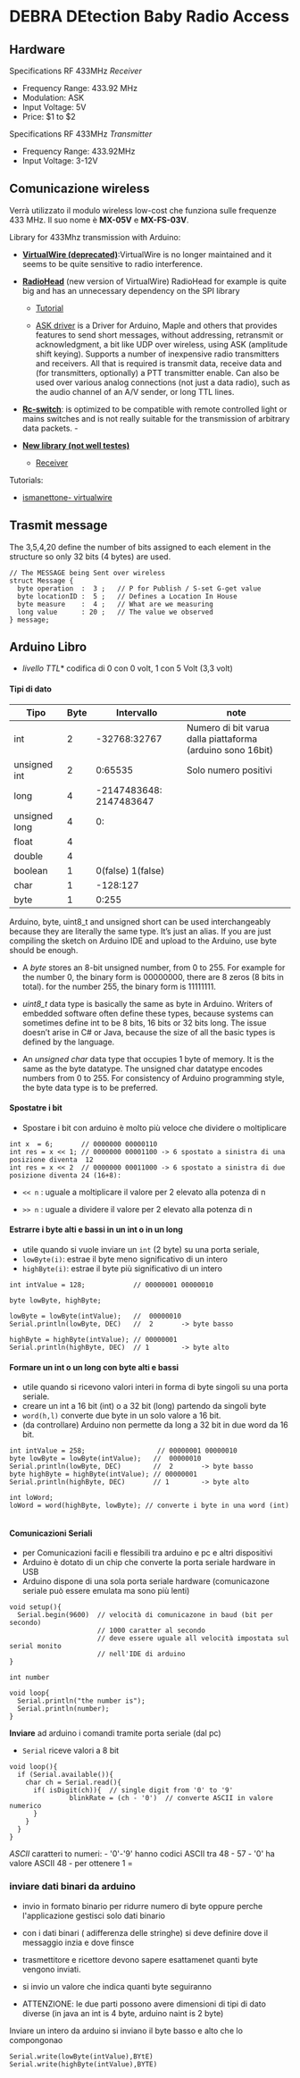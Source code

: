 # DEBRA DEtection Baby Radio Access

## Hardware
Specifications RF 433MHz *Receiver*

- Frequency Range: 433.92 MHz
- Modulation: ASK
- Input Voltage: 5V
- Price: $1 to $2

Specifications RF 433MHz *Transmitter*
- Frequency Range: 433.92MHz
- Input Voltage: 3-12V


## Comunicazione wireless
Verrà utilizzato il modulo wireless low-cost che funziona sulle frequenze 433 MHz. Il suo nome è **MX-05V** e **MX-FS-03V**.


Library for 433Mhz transmission with Arduino:
- [**VirtualWire  (deprecated)**](http://www.airspayce.com/mikem/arduino/VirtualWire/):VirtualWire is no longer maintained and it seems to be quite sensitive to radio interference.
-  [**RadioHead**](http://www.airspayce.com/mikem/arduino/RadioHead/) (new version of VirtualWire) RadioHead for example is quite big and has an unnecessary dependency on the SPI library

    - [Tutorial](http://randomnerdtutorials.com/rf-433mhz-transmitter-receiver-module-with-arduino/)

    - [ASK driver](http://www.airspayce.com/mikem/arduino/RadioHead/classRH__ASK.html) is a Driver for Arduino, Maple and others that provides features to send short messages, without addressing, retransmit or acknowledgment, a bit like UDP over wireless, using ASK (amplitude shift keying). Supports a number of inexpensive radio transmitters and receivers. All that is required is transmit data, receive data and (for transmitters, optionally) a PTT transmitter enable. Can also be used over various analog connections (not just a data radio), such as the audio channel of an A/V sender, or long TTL lines.
- [**Rc-switch**](https://github.com/sui77/rc-switch):  is optimized to be compatible with remote controlled light or mains switches and is not really suitable for the transmission of arbitrary data packets.
    -[](https://sites.google.com/site/summerfuelrobots/arduino-sensor-tutorials/rf-wireless-transmitter-receiver-module-433mhz-for-arduino)
- [**New library (not well testes)**](https://andreasrohner.at/posts/Electronics/New-Arduino-library-for-433-Mhz-AM-Radio-Modules/)
  - [Receiver](https://github.com/zeitgeist87/RFReceiver)

Tutorials:
- [ismanettone- virtualwire](http://ismanettoneblog.altervista.org/blog/lezione-12-comunicazioni-wireless-low-cost-arduino/?doing_wp_cron=1493236840.0937430858612060546875)


## Trasmit message

 The 3,5,4,20 define the number of bits assigned to each element in the structure so only 32 bits (4 bytes) are used.
```
// The MESSAGE being Sent over wireless
struct Message {
  byte operation  :  3 ;   // P for Publish / S-set G-get value
  byte locationID :  5 ;   // Defines a Location In House
  byte measure    :  4 ;   // What are we measuring
  long value      : 20 ;   // The value we observed
} message;
```

## Arduino Libro
- *livello TTL** codifica di 0 con 0 volt, 1 con  5 Volt (3,3 volt)

#### Tipi di dato

| Tipo          	| Byte 	| Intervallo              	| note                                                       	|
|---------------	|------	|-------------------------	|------------------------------------------------------------	|
| int           	| 2    	| -32768:32767            	| Numero di bit varua dalla piattaforma (arduino sono 16bit) 	|
| unsigned int  	| 2    	| 0:65535                 	| Solo numero positivi                                       	|
| long          	| 4    	| -2147483648: 2147483647 	|                                                            	|
| unsigned long 	| 4    	| 0:                      	|                                                            	|
| float         	| 4    	|                         	|                                                            	|
| double        	| 4    	|                         	|                                                            	|
| boolean       	| 1    	| 0(false) 1(false)       	|                                                            	|
| char          	| 1    	| -128:127                	|                                                            	|
| byte          	| 1    	| 0:255                   	|                                                            	|


Arduino, byte, uint8_t and unsigned short can be used interchangeably because they are literally the same type.  It’s just an alias. If you are just compiling the sketch on Arduino IDE and upload to the Arduino, use byte should be enough.


- A *byte* stores an 8-bit unsigned number, from 0 to 255. For example for the number 0, the binary form is 00000000, there are 8 zeros (8 bits in total). for the number 255, the binary form is 11111111.

- *uint8_t* data type is basically the same as byte in Arduino. Writers of embedded software often define these types, because systems can sometimes define int to be 8 bits, 16 bits or 32 bits long. The issue doesn’t arise in C# or Java, because the size of all the basic types is defined by the language.

- An *unsigned char* data type that occupies 1 byte of memory. It is the same as the byte datatype. The unsigned char datatype encodes numbers from 0 to 255. For consistency of Arduino programming style, the byte data type is to be preferred.



#### Spostatre i bit
- Spostare i bit con arduino è molto più veloce che dividere o moltiplicare

```
int x  = 6;       // 0000000 00000110
int res = x << 1; // 0000000 00001100 -> 6 spostato a sinistra di una posizione diventa  12   
int res = x << 2  // 0000000 00011000 -> 6 spostato a sinistra di due posizione diventa 24 (16+8):
```

- `<< n` :  uguale a moltiplicare il valore per 2 elevato alla potenza di n

- `>> n` :  uguale a dividere il valore per 2 elevato alla potenza di n

#### Estrarre  i byte alti e bassi in un int o in un long
- utile quando si vuole inviare un `int` (2 byte) su una porta seriale,
- `lowByte(i)`:  estrae il byte meno significativo di un intero
- `highByte(i)`: estrae il byte più significativo di un intero

```
int intValue = 128;            // 00000001 00000010

byte lowByte, highByte;

lowByte = lowByte(intValue);   //  00000010
Serial.println(lowByte, DEC)   //  2       -> byte basso

highByte = highByte(intValue); // 00000001
Serial.println(highByte, DEC)  // 1        -> byte alto

```

#### Formare un int o un long con byte alti e bassi
- utile quando si ricevono valori interi in forma di byte singoli su una porta seriale.
- creare un int a 16 bit (int) o a 32 bit (long) partendo da singoli byte
- `word(h,l)` converte due byte in un solo valore a 16 bit.
- (da controllare) Arduino non permette da long a 32 bit in due word da 16 bit.

```
int intValue = 258;                  // 00000001 00000010
byte lowByte = lowByte(intValue);   //  00000010
Serial.println(lowByte, DEC)        //  2       -> byte basso
byte highByte = highByte(intValue); // 00000001
Serial.println(highByte, DEC)       // 1        -> byte alto

int loWord;
loWord = word(highByte, lowByte); // converte i byte in una word (int)


```

#### Comunicazioni Seriali
- per Comunicazioni facili e flessibili tra arduino e pc e altri dispositivi
- Arduino è dotato di un chip che converte la porta seriale hardware in USB
- Arduino dispone di una sola porta seriale hardware (comunicazone seriale può essere emulata ma sono più lenti)


```
void setup(){
  Serial.begin(9600)  // velocità di comunicazone in baud (bit per secondo)
                      // 1000 caratter al secondo
                      // deve essere uguale all velocità impostata sul serial monito
                      // nell'IDE di arduino
}

int number

void loop{
  Serial.println("the number is");
  Serial.println(number);
}
```

**Inviare** ad arduino i comandi tramite porta seriale (dal pc)

- `Serial` riceve valori a 8 bit

```
void loop(){
  if (Serial.available()){
    char ch = Serial.read(){
      if( isDigit(ch)){  // single digit from '0' to '9'
               blinkRate = (ch - '0')  // converte ASCII in valore numerico
      }
    }
  }
}

```


*ASCII* caratteri to numeri:
      - '0'-'9' hanno codici ASCII tra 48 - 57
      - '0' ha valore ASCII 48
      - per ottenere 1 =
### inviare dati binari da arduino
- invio in formato binario per ridurre numero di byte oppure perche l'applicazione gestisci solo dati binario
- con i dati binari ( adifferenza delle stringhe) si deve definire dove il messaggio inzia e dove finsce

- trasmettitore e ricettore devono sapere esattamenet quanti byte vengono inviati.
- si invio un valore che indica quanti byte seguiranno
- ATTENZIONE: le due parti possono avere dimensioni di tipi di dato diverse (in java an int is 4 byte, arduino naint is 2 byte)

Inviare un intero da arduino si inviano il byte basso e alto che lo compongonao
```
Serial.write(lowByte(intValue),BYtE)
Serial.write(highByte(intValue),BYTE)

```  
